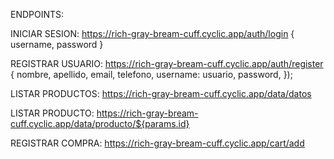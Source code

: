 ENDPOINTS: 

INICIAR SESION: https://rich-gray-bream-cuff.cyclic.app/auth/login { username, password }

REGISTRAR USUARIO: https://rich-gray-bream-cuff.cyclic.app/auth/register
{
                    nombre,
                    apellido,
                    email,
                    telefono,
                    username: usuario,
                    password,
                });

LISTAR PRODUCTOS: https://rich-gray-bream-cuff.cyclic.app/data/datos

LISTAR PRODUCTO: https://rich-gray-bream-cuff.cyclic.app/data/producto/${params.id}

REGISTRAR COMPRA: https://rich-gray-bream-cuff.cyclic.app/cart/add
